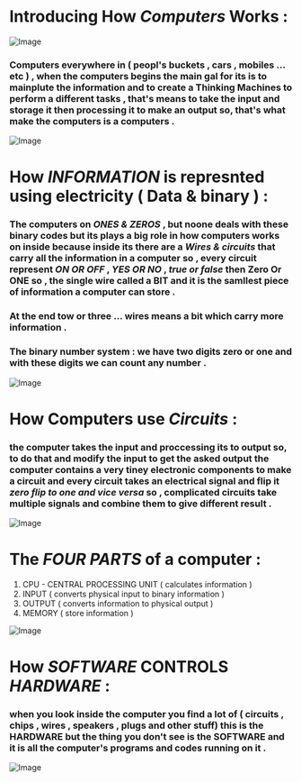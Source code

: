 # Introducing How *Computers* Works :


![Image](https://newscutzy.com/wp-content/uploads/2018/09/How-computer-works-The-Evolution-of-Technology-1.jpg)


### Computers everywhere in ( peopl's buckets , cars , mobiles ... etc ) , when the computers begins the main gal for its is to mainplute the information and to create a **Thinking Machines** to perform a different tasks , that's means to take the input and storage it then processing it to make an output so, that's what make the computers is a computers . 

![Image](https://image.slidesharecdn.com/how-a-computer-works-1227732478307664-9/95/how-a-computer-works-1-728.jpg?cb=1227704234)


# How *INFORMATION* is represnted using electricity ( Data & binary ) :

### The computers on *ONES & ZEROS* , but noone deals with these binary codes but its plays a big role in how computers works on inside because inside its there are a *Wires & circuits* that carry all the information in a computer so , every circuit represent *ON OR OFF* , *YES OR NO* , *true or false* then **Zero Or ONE** so , the single wire called a **BIT** and it is the samllest piece of information a computer can store . 

### At the end tow or three ... wires means a bit which carry more information . 

### The binary number system :  we have two digits zero or one and with these digits we can count any number . 

![Image](https://slideplayer.com/slide/6809145/23/images/2/Data+Representation+How+do+computers+represent+data.jpg)


# How Computers use *Circuits* :

### the computer takes the input and proccessing its to output so, to do that and modify the input to get the asked output the computer contains a very tiney electronic components to make a circuit and every circuit takes an electrical signal and flip it *zero flip to one and vice versa* so , complicated circuits take multiple signals and combine them to give different result . 


![Image](https://media.gettyimages.com/photos/computer-mother-board-closeup-full-frame-directly-above-picture-id116781412?s=612x612)


# The *FOUR PARTS* of a computer : 

1. CPU - CENTRAL PROCESSING UNIT ( calculates information )
2. INPUT ( converts physical input to binary information )
3. OUTPUT ( converts information to physical output )
4. MEMORY ( store information )

![Image](https://cdn4.explainthatstuff.com/how-computer-works.png)


# How *SOFTWARE* CONTROLS *HARDWARE* :


### when you look inside the computer you find a lot of ( circuits , chips , wires , speakers , plugs and other stuff) this is the **HARDWARE** but the thing you don't see is the **SOFTWARE** and it is all the computer's programs and codes running on it . 


![Image](https://2.bp.blogspot.com/-KsW6iPZutyQ/Wgb1MMoV52I/AAAAAAAABF8/Fse2k0pf65U0GJzuZbyqIDwj8_ohmdCaACK4BGAYYCw/s320/software-and-hardware%2B%25281%2529.png
)


